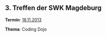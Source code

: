 ## 3. Treffen der SWK Magdeburg

**Termin**: [18.11.2013](http://www.softwerkskammer.org/activities/magdeburg_treffen_3)

**Thema**: Coding Dojo


